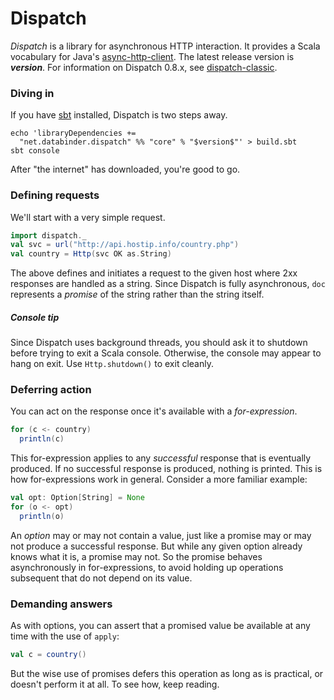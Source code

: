 Dispatch
========

*Dispatch* is a library for asynchronous HTTP interaction. It provides
 a Scala vocabulary for Java's [async-http-client][ahc]. The latest
 release version is **$version$**. For information on Dispatch 0.8.x, see
 [dispatch-classic][classic].

[classic]: http://dispatch-classic.databinder.net/

### Diving in

If you have [sbt][sbt] installed, Dispatch is two steps away.

[sbt]: https://github.com/harrah/xsbt/wiki/

    echo 'libraryDependencies += 
      "net.databinder.dispatch" %% "core" % "$version$"' > build.sbt
    sbt console

After "the internet" has downloaded, you're good to go.

### Defining requests

We'll start with a very simple request.

```scala
import dispatch._
val svc = url("http://api.hostip.info/country.php")
val country = Http(svc OK as.String)
```

The above defines and initiates a request to the given host where
2xx responses are handled as a string. Since Dispatch is fully
asynchronous, `doc` represents a *promise* of the string rather than
the string itself.

##### Console tip

Since Dispatch uses background threads, you should ask it to shutdown
before trying to exit a Scala console. Otherwise, the console may
appear to hang on exit. Use `Http.shutdown()` to exit cleanly.

### Deferring action

You can act on the response once it's available with a
*for-expression*.

```scala
for (c <- country)
  println(c)
```

This for-expression applies to any *successful* response that is
eventually produced. If no successful response is produced, nothing is
printed. This is how for-expressions work in general. Consider a more
familiar example:

```scala
val opt: Option[String] = None
for (o <- opt)
  println(o)
```

An *option* may or may not contain a value, just like a promise may or
may not produce a successful response. But while any given option
already knows what it is, a promise may not. So the promise behaves
asynchronously in for-expressions, to avoid holding up operations
subsequent that do not depend on its value.

### Demanding answers

[ahc]: https://github.com/sonatype/async-http-client

As with options, you can assert that a promised value be available at
any time with the use of `apply`:

```scala
val c = country()
```

But the wise use of promises defers this operation as long as is
practical, or doesn't perform it at all. To see how, keep reading.
